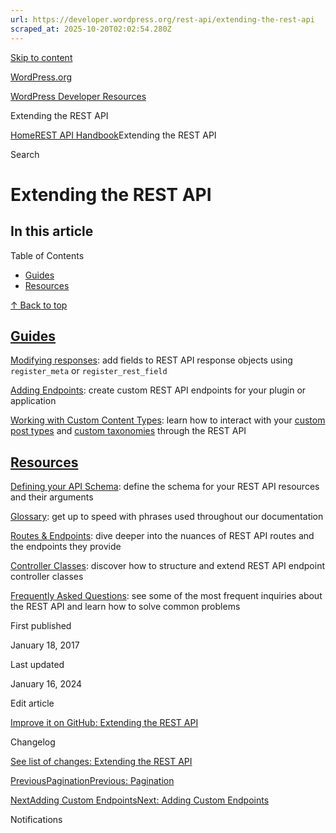 ```yaml
---
url: https://developer.wordpress.org/rest-api/extending-the-rest-api
scraped_at: 2025-10-20T02:02:54.280Z
---
```


[Skip to content](https://developer.wordpress.org/rest-api/extending-the-rest-api/#wp--skip-link--target)

[WordPress.org](https://wordpress.org/)

[WordPress Developer Resources](https://developer.wordpress.org/)

Extending the REST API


[Home](https://developer.wordpress.org/)[REST API Handbook](https://developer.wordpress.org/rest-api/)Extending the REST API

Search

# Extending the REST API

## In this article

Table of Contents

- [Guides](https://developer.wordpress.org/rest-api/extending-the-rest-api/#guides)
- [Resources](https://developer.wordpress.org/rest-api/extending-the-rest-api/#resources)

[↑ Back to top](https://developer.wordpress.org/rest-api/extending-the-rest-api/#wp--skip-link--target)

## [Guides](https://developer.wordpress.org/rest-api/extending-the-rest-api/\#guides)

[Modifying responses](https://developer.wordpress.org/rest-api/extending-the-rest-api/modifying-responses/): add fields to REST API response objects using `register_meta` or `register_rest_field`

[Adding Endpoints](https://developer.wordpress.org/rest-api/extending-the-rest-api/adding-custom-endpoints/): create custom REST API endpoints for your plugin or application

[Working with Custom Content Types](https://developer.wordpress.org/rest-api/extending-the-rest-api/adding-rest-api-support-for-custom-content-types/): learn how to interact with your [custom post types](https://developer.wordpress.org/plugins/post-types/) and [custom taxonomies](https://developer.wordpress.org/plugins/post-types/) through the REST API

## [Resources](https://developer.wordpress.org/rest-api/extending-the-rest-api/\#resources)

[Defining your API Schema](https://developer.wordpress.org/rest-api/extending-the-rest-api/schema/): define the schema for your REST API resources and their arguments

[Glossary](https://developer.wordpress.org/rest-api/glossary/): get up to speed with phrases used throughout our documentation

[Routes & Endpoints](https://developer.wordpress.org/rest-api/extending-the-rest-api/routes-and-endpoints/): dive deeper into the nuances of REST API routes and the endpoints they provide

[Controller Classes](https://developer.wordpress.org/rest-api/extending-the-rest-api/controller-classes/): discover how to structure and extend REST API endpoint controller classes

[Frequently Asked Questions](https://developer.wordpress.org/rest-api/frequently-asked-questions/): see some of the most frequent inquiries about the REST API and learn how to solve common problems

First published

January 18, 2017

Last updated

January 16, 2024

Edit article

[Improve it on GitHub: Extending the REST API](https://github.com/WP-API/docs/edit/master/extending-the-rest-api.md)

Changelog

[See list of changes: Extending the REST API](https://github.com/WP-API/docs/commits/master/extending-the-rest-api.md)

[PreviousPaginationPrevious: Pagination](https://developer.wordpress.org/rest-api/using-the-rest-api/pagination/)

[NextAdding Custom EndpointsNext: Adding Custom Endpoints](https://developer.wordpress.org/rest-api/extending-the-rest-api/adding-custom-endpoints/)

Notifications